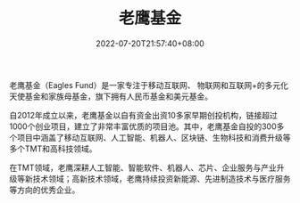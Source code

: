 ﻿---
weight: 
title: "老鹰基金"
description: "老鹰基金（Eagles Fund）是一家专注于移动互联网、 物联网和互联网+的多元化天使基金和家族母基金，旗下拥有人民币基金和美元基金"
date: 2022-07-20T21:57:40+08:00
lastmod: 2022-07-20T16:45:40+08:00
draft: false
authors: ["seven"]
featuredImage: "laoyingjijin.jpg"
link: "https://www.eaglesfund.com/"
tags: ["投资机构","老鹰基金"]
categories: ["navigation"]
navigation: ["投资机构"]
lightgallery: true
toc: true
pinned: false
recommend: false
recommend1: false
---
老鹰基金（Eagles Fund）是一家专注于移动互联网、 物联网和互联网+的多元化天使基金和家族母基金，旗下拥有人民币基金和美元基金。

自2012年成立以来，老鹰基金以自有资金出资10多家早期创投机构，链接超过1000个创业项目，建立了非常丰富优质的项目池。其中，老鹰基金自投的300多个项目中涵盖了移动互联网、人工智能、机器人、区块链、生物科技和消费升级等多个TMT和高科技领域。

在TMT领域，老鹰深耕人工智能、智能软件、机器人、芯片、企业服务与产业升级等新技术领域；高新技术领域，老鹰持续投资新能源、先进制造技术与医疗服务等方向的优秀企业。